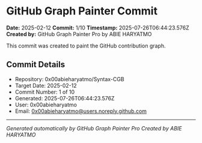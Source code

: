 # GitHub Graph Painter Commit

**Date:** 2025-02-12
**Commit:** 1/10
**Timestamp:** 2025-07-26T06:44:23.576Z
**Created by:** GitHub Graph Painter Pro by ABIE HARYATMO

This commit was created to paint the GitHub contribution graph.

## Commit Details
- Repository: 0x00abieharyatmo/Syntax-CGB
- Target Date: 2025-02-12
- Commit Number: 1 of 10
- Generated: 2025-07-26T06:44:23.576Z
- User: 0x00abieharyatmo
- Email: 0x00abieharyatmo@users.noreply.github.com

---
*Generated automatically by GitHub Graph Painter Pro*
*Created by ABIE HARYATMO*

